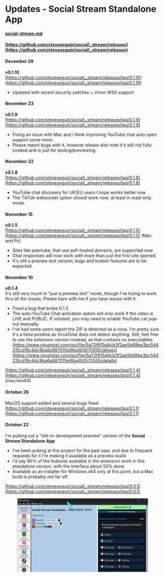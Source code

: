 # Updates - Social Stream Standalone App

#### [social-stream.md](../../steves-helper-apps/social-stream.md "mention")

#### [https://github.com/steveseguin/social\_stream/releases](https://github.com/steveseguin/social\_stream/releases)

#### December 29

**v0.1.10**\
[https://github.com/steveseguin/social\_stream/releases/tag/0.1.10](https://github.com/steveseguin/social\_stream/releases/tag/0.1.10)

* Updated with recent security patches + Vimm WSS support

#### November 23

**v0.1.9**\
[https://github.com/steveseguin/social\_stream/releases/tag/0.1.9](https://github.com/steveseguin/social\_stream/releases/tag/0.1.9)

* Fixing an issue with Mac and I think improving YouTube chat auto open support some more.
* Please report bugs with it, however please also note it's still not fully cooked and is just for testing/previewing.

#### November 22

**v0.1.8**\
[https://github.com/steveseguin/social\_stream/releases/tag/0.1.8](https://github.com/steveseguin/social\_stream/releases/tag/0.1.8)

* YouTube chat discovery for UK/EU users I hope works better now
* The TikTok websocket option should work now; at least in read-only mode.

#### November 15

**v0.1.5**\
[https://github.com/steveseguin/social\_stream/releases/tag/0.1.5](https://github.com/steveseguin/social\_stream/releases/tag/0.1.5) (Mac and Pc)

* Sites like peertube, that use self-hosted domains, are supported now.
* Chat responses will now work with more than just the first site opened.
* It's still a preview test version; bugs and broken features are to be expected.

#### November 10

**v0.1.4**\
It's still very much in "just a preview test" mode, though I've trying to work thru all the issues. Please bare with me if you have issues with it.

* Fixed a bug that broke 0.1.3
* The auto-YouTube Chat activation option will only work if the video is LIVE and PUBLIC. If unlisted, you may need to enable YouTube cat pop-out manually.
* I've had some users report the ZIP is detected as a virus. I'm pretty sure it's a false positive as VirusTotal does not detect anything. Still, feel free to use the extension version instead, as that contains no executables. [https://www.virustotal.com/gui/file/5a72f615d4cb3f2ae5b69be3bc544215cd19c4dc9ba6a987015e96a493570555/details](https://www.virustotal.com/gui/file/5a72f615d4cb3f2ae5b69be3bc544215cd19c4dc9ba6a987015e96a493570555/details)

[https://github.com/steveseguin/social\_stream/releases/tag/0.1.4](https://github.com/steveseguin/social\_stream/releases/tag/0.1.4) (mac/win64)

#### **October 26**

MacOS support added and several bugs fixed\
[https://github.com/steveseguin/social\_stream/releases/tag/0.1.1](https://github.com/steveseguin/social\_stream/releases/tag/0.1.1)

#### **October 22**

I'm putting out a "still-in-development preview" version of the **Social Stream Standalone App**

* I've been poking at this project for the past year, and due to frequent requests for it I'm making it available as a preview-build.
* I'd say 90% of the features available in the extension work in this standalone version, with the interface about 50% done.
* Available as an installer for Windows x64 only at this point, but a Mac build is probably not far off.

[https://github.com/steveseguin/social\_stream/releases/tag/0.0.1](https://github.com/steveseguin/social\_stream/releases/tag/0.0.1)

<figure><img src="../../.gitbook/assets/image (215).png" alt=""><figcaption></figcaption></figure>
